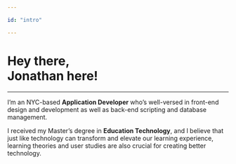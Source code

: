```yaml
---

id: "intro"

---
```


# Hey there, <br>Jonathan here!

---

I’m an NYC-based **Application Developer** who’s well-versed in front-end design and development as well as back-end scripting and database management.

I received my Master’s degree in **Education Technology**, and I believe that just like technology can transform and elevate our learning experience, learning theories and user studies are also crucial for creating better technology.